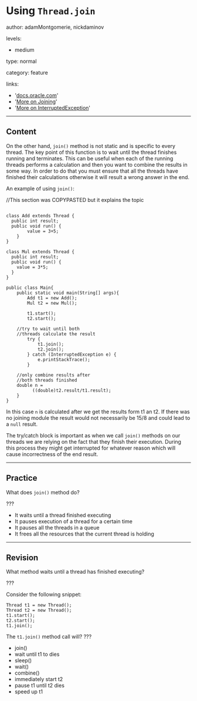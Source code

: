 # Using `Thread.join`
author: adamMontgomerie, nickdaminov

levels:

  - medium

type: normal

category: feature

links:

- '[docs.oracle.com](https://docs.oracle.com/javase/tutorial/essential/concurrency/join.html)'
- '[More on Joining](https://docs.oracle.com/javase/tutorial/essential/concurrency/join.html)'
- '[More on InterruptedException](https://docs.oracle.com/javase/7/docs/api/java/lang/InterruptedException.html)'

---
## Content

On the other hand, `join()` method is not static and is specific to every thread. The key point of this function is to wait until the thread finishes running and terminates. This can be useful when each of the running threads performs a calculation and then you want to combine the results in some way. In order to do that you must ensure that all the threads have finished their calculations otherwise it will result a wrong answer in the end.

An example of using `join()`:


//This section was COPYPASTED but it explains the topic
```

class Add extends Thread {
  public int result;
  public void run() {
		value = 3+5;
	}
}

class Mul extends Thread {
  public int result;
  public void run() {
    value = 3*5;
  }
}

public class Main{
	public static void main(String[] args){
		Add t1 = new Add();
		Mul t2 = new Mul();

		t1.start();
		t2.start();

    //try to wait until both
    //threads calculate the result
		try {
			t1.join();
			t2.join();
		} catch (InterruptedException e) {
			e.printStackTrace();
		}

    //only combine results after
    //both threads finished
    double n =
          ((double)t2.result/t1.result);
	}
}
```

In this case `n` is calculated after we get the results form t1 an t2. If there was no joining module the result would not necessarily be 15/8 and could lead to a `null` result.

The try/catch block is important as when we call `join()` methods on our threads we are relying on the fact that they finish their execution. During this process they might get interrupted for whatever reason which will cause incorrectness of the end result.

---
## Practice

What does `join()` method do?

???

* It waits until a thread finished executing
* It pauses execution of a thread for a certain time
* It pauses all the threads in a queue
* It frees all the resources that the current thread is holding

---
## Revision

What method waits until a thread has finished executing?

???

Consider the following snippet:
```
Thread t1 = new Thread();
Thread t2 = new Thread();
t1.start();
t2.start();
t1.join();
```

The `t1.join()` method call will? ???

* join()
* wait until t1 to dies
* sleep()
* wait()
* combine()
* immediately start t2
* pause t1 until t2 dies
* speed up t1
